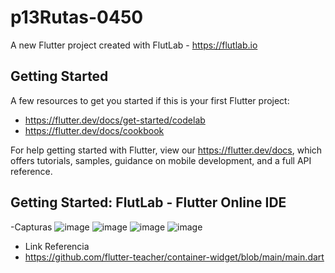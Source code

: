 # p13Rutas-0450

A new Flutter project created with FlutLab - https://flutlab.io

## Getting Started

A few resources to get you started if this is your first Flutter project:

- https://flutter.dev/docs/get-started/codelab
- https://flutter.dev/docs/cookbook

For help getting started with Flutter, view our
https://flutter.dev/docs, which offers tutorials,
samples, guidance on mobile development, and a full API reference.

## Getting Started: FlutLab - Flutter Online IDE

-Capturas
![image](https://github.com/jctorres10/p-15-0450/assets/143548160/0f4e3556-8685-4764-933e-dede5f4fd86f)
![image](https://github.com/jctorres10/p-15-0450/assets/143548160/9982a2ac-d4a5-4f31-baa0-70ebb81e7949)
![image](https://github.com/jctorres10/p-15-0450/assets/143548160/6d1a2580-621c-41ec-9010-f06faac469d1)
![image](https://github.com/jctorres10/p-15-0450/assets/143548160/80107eef-ef89-40ea-a2a1-56d14e95ba82)

- Link Referencia
- https://github.com/flutter-teacher/container-widget/blob/main/main.dart

